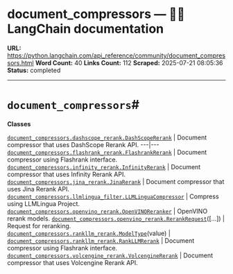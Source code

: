 # document_compressors — 🦜🔗 LangChain  documentation

**URL:** https://python.langchain.com/api_reference/community/document_compressors.html
**Word Count:** 40
**Links Count:** 112
**Scraped:** 2025-07-21 08:05:36
**Status:** completed

---

# `document_compressors`\#

**Classes**

[`document_compressors.dashscope_rerank.DashScopeRerank`](https://python.langchain.com/api_reference/community/document_compressors/langchain_community.document_compressors.dashscope_rerank.DashScopeRerank.html#langchain_community.document_compressors.dashscope_rerank.DashScopeRerank "langchain_community.document_compressors.dashscope_rerank.DashScopeRerank") | Document compressor that uses DashScope Rerank API.   ---|---   [`document_compressors.flashrank_rerank.FlashrankRerank`](https://python.langchain.com/api_reference/community/document_compressors/langchain_community.document_compressors.flashrank_rerank.FlashrankRerank.html#langchain_community.document_compressors.flashrank_rerank.FlashrankRerank "langchain_community.document_compressors.flashrank_rerank.FlashrankRerank") | Document compressor using Flashrank interface.   [`document_compressors.infinity_rerank.InfinityRerank`](https://python.langchain.com/api_reference/community/document_compressors/langchain_community.document_compressors.infinity_rerank.InfinityRerank.html#langchain_community.document_compressors.infinity_rerank.InfinityRerank "langchain_community.document_compressors.infinity_rerank.InfinityRerank") | Document compressor that uses Infinity Rerank API.   [`document_compressors.jina_rerank.JinaRerank`](https://python.langchain.com/api_reference/community/document_compressors/langchain_community.document_compressors.jina_rerank.JinaRerank.html#langchain_community.document_compressors.jina_rerank.JinaRerank "langchain_community.document_compressors.jina_rerank.JinaRerank") | Document compressor that uses Jina Rerank API.   [`document_compressors.llmlingua_filter.LLMLinguaCompressor`](https://python.langchain.com/api_reference/community/document_compressors/langchain_community.document_compressors.llmlingua_filter.LLMLinguaCompressor.html#langchain_community.document_compressors.llmlingua_filter.LLMLinguaCompressor "langchain_community.document_compressors.llmlingua_filter.LLMLinguaCompressor") | Compress using LLMLingua Project.   [`document_compressors.openvino_rerank.OpenVINOReranker`](https://python.langchain.com/api_reference/community/document_compressors/langchain_community.document_compressors.openvino_rerank.OpenVINOReranker.html#langchain_community.document_compressors.openvino_rerank.OpenVINOReranker "langchain_community.document_compressors.openvino_rerank.OpenVINOReranker") | OpenVINO rerank models.   [`document_compressors.openvino_rerank.RerankRequest`](https://python.langchain.com/api_reference/community/document_compressors/langchain_community.document_compressors.openvino_rerank.RerankRequest.html#langchain_community.document_compressors.openvino_rerank.RerankRequest "langchain_community.document_compressors.openvino_rerank.RerankRequest")\(\[...\]\) | Request for reranking.   [`document_compressors.rankllm_rerank.ModelType`](https://python.langchain.com/api_reference/community/document_compressors/langchain_community.document_compressors.rankllm_rerank.ModelType.html#langchain_community.document_compressors.rankllm_rerank.ModelType "langchain_community.document_compressors.rankllm_rerank.ModelType")\(value\) |    [`document_compressors.rankllm_rerank.RankLLMRerank`](https://python.langchain.com/api_reference/community/document_compressors/langchain_community.document_compressors.rankllm_rerank.RankLLMRerank.html#langchain_community.document_compressors.rankllm_rerank.RankLLMRerank "langchain_community.document_compressors.rankllm_rerank.RankLLMRerank") | Document compressor using Flashrank interface.   [`document_compressors.volcengine_rerank.VolcengineRerank`](https://python.langchain.com/api_reference/community/document_compressors/langchain_community.document_compressors.volcengine_rerank.VolcengineRerank.html#langchain_community.document_compressors.volcengine_rerank.VolcengineRerank "langchain_community.document_compressors.volcengine_rerank.VolcengineRerank") | Document compressor that uses Volcengine Rerank API.